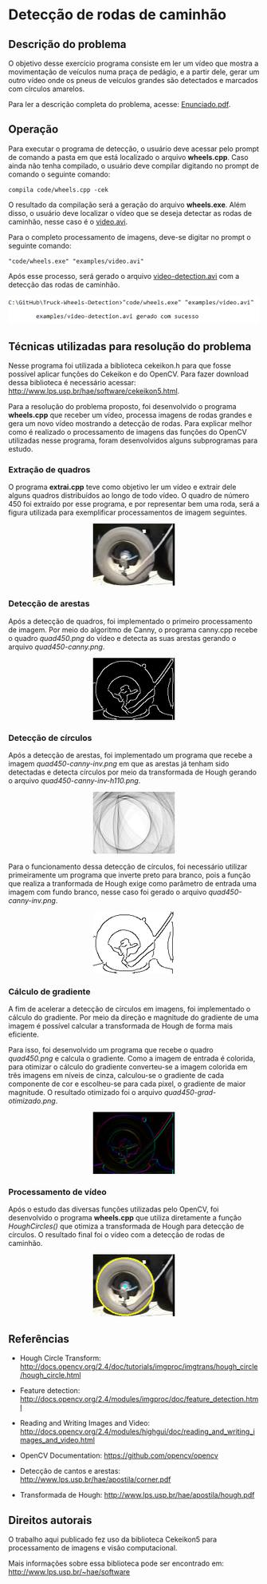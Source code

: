 # Detecção de rodas de caminhão

## Descrição do problema

O objetivo desse exercício programa consiste em ler um vídeo que mostra a movimentação de veículos numa praça de pedágio, e a partir dele, gerar um outro vídeo onde os pneus de veículos grandes são detectados e marcados com círculos amarelos. 

Para ler a descrição completa do problema, acesse: [Enunciado.pdf](https://github.com/matheusrmorgado/Truck-Wheels-Detection/blob/master/Enunciado.pdf).

## Operação

Para executar o programa de detecção, o usuário deve acessar pelo prompt de comando a pasta em que está localizado o arquivo **wheels.cpp**. Caso ainda não tenha compilado, o usuário deve compilar digitando no prompt de comando o seguinte comando: 

```
compila code/wheels.cpp -cek
```

O resultado da compilação será a geração do arquivo **wheels.exe**. Além disso, o usuário deve localizar o vídeo que se deseja detectar as rodas de caminhão, nesse caso é o [video.avi](https://github.com/matheusrmorgado/Truck-Wheels-Detection/blob/master/examples/video.avi).

Para o completo processamento de imagens, deve-se digitar no prompt o seguinte comando:

```
"code/wheels.exe" "examples/video.avi"
```

Após esse processo, será gerado o arquivo [video-detection.avi](https://github.com/matheusrmorgado/Truck-Wheels-Detection/blob/master/examples/video-detection.avi) com a detecção das rodas de caminhão.

<p align="center">
  <img src="https://github.com/matheusrmorgado/Truck-Wheels-Detection/blob/master/examples/operation.png">
</p>

## Técnicas utilizadas para resolução do problema

Nesse programa foi utilizada a biblioteca cekeikon.h para que fosse possível aplicar funções do Cekeikon e do OpenCV. Para fazer download dessa biblioteca é necessário acessar: http://www.lps.usp.br/hae/software/cekeikon5.html.

Para a resolução do problema proposto, foi desenvolvido o programa **wheels.cpp** que receber um vídeo, processa imagens de rodas grandes e gera um novo vídeo mostrando a detecção de rodas. Para explicar melhor como é realizado o processamento de imagens das funções do OpenCV utilizadas nesse programa, foram desenvolvidos alguns subprogramas para estudo.

### Extração de quadros

O programa **extrai.cpp** teve como objetivo ler um vídeo e extrair dele alguns quadros distribuídos ao longo de todo vídeo. O quadro de número 450 foi extraído por esse programa, e por representar bem uma roda, será a figura utilizada para exemplificar processamentos de imagem seguintes.

<p align="center">
  <img src="https://github.com/matheusrmorgado/Truck-Wheels-Detection/blob/master/examples/quad450.png">
</p>

### Detecção de arestas

Após a detecção de quadros, foi implementado o primeiro processamento de imagem. Por meio do algoritmo de Canny, o programa canny.cpp recebe o quadro *quad450.png* do vídeo e detecta as suas arestas gerando o arquivo *quad450-canny.png*.

<p align="center">
  <img src="https://github.com/matheusrmorgado/Truck-Wheels-Detection/blob/master/examples/quad450-canny.png">
</p>

### Detecção de círculos

Após a detecção de arestas, foi implementado um programa que recebe a imagem *quad450-canny-inv.png* em que as arestas já tenham sido detectadas e detecta círculos por meio da transformada de Hough gerando o arquivo *quad450-canny-inv-h110.png*.

<p align="center">
  <img src="https://github.com/matheusrmorgado/Truck-Wheels-Detection/blob/master/examples/quad450-canny-inv-h110.png">
</p>

Para o funcionamento dessa detecção de círculos, foi necessário utilizar primeiramente um programa que inverte preto para branco, pois a função que realiza a tranformada de Hough exige como parâmetro de entrada uma imagem com fundo branco, nesse caso foi gerado o arquivo *quad450-canny-inv.png*.

<p align="center">
  <img src="https://github.com/matheusrmorgado/Truck-Wheels-Detection/blob/master/examples/quad450-canny-inv.png">
</p>

### Cálculo de gradiente

A fim de acelerar a detecção de círculos em imagens, foi implementado o cálculo do gradiente. Por meio da direção e magnitude do gradiente de uma imagem é possível calcular a transformada de Hough de forma mais eficiente.

Para isso, foi desenvolvido um programa que recebe o quadro *quad450.png* e calcula o gradiente. Como a imagem de entrada é colorida, para otimizar o cálculo do gradiente converteu-se a imagem colorida em três imagens em níveis de cinza, calculou-se o gradiente de cada componente de cor e escolheu-se para cada pixel, o gradiente de maior magnitude. O resultado otimizado foi o arquivo *quad450-grad-otimizado.png*.

<p align="center">
  <img src="https://github.com/matheusrmorgado/Truck-Wheels-Detection/blob/master/examples/quad450-grad-otimizado.png">
</p>

### Processamento de vídeo

Após o estudo das diversas funções utilizadas pelo OpenCV, foi desenvolvido o programa **wheels.cpp** que utiliza diretamente a função *HoughCircles()* que otimiza a transformada de Hough para detecção de círculos. O resultado final foi o vídeo com a detecção de rodas de caminhão.

<p align="center">
  <img src="https://github.com/matheusrmorgado/Truck-Wheels-Detection/blob/master/examples/quad450-detection.png">
</p>

## Referências

* Hough Circle Transform: http://docs.opencv.org/2.4/doc/tutorials/imgproc/imgtrans/hough_circle/hough_circle.html

* Feature detection: http://docs.opencv.org/2.4/modules/imgproc/doc/feature_detection.html

* Reading and Writing Images and Video: http://docs.opencv.org/2.4/modules/highgui/doc/reading_and_writing_images_and_video.html

* OpenCV Documentation: https://github.com/opencv/opencv

* Detecção de cantos e arestas: http://www.lps.usp.br/hae/apostila/corner.pdf

* Transformada de Hough: http://www.lps.usp.br/hae/apostila/hough.pdf

## Direitos autorais

O trabalho aqui publicado fez uso da biblioteca Cekeikon5 para processamento de imagens e visão computacional.

Mais informações sobre essa biblioteca pode ser encontrado em: http://www.lps.usp.br/~hae/software